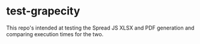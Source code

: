 # test-grapecity
This repo's intended at testing the Spread JS XLSX and PDF generation and comparing execution times for the two.
